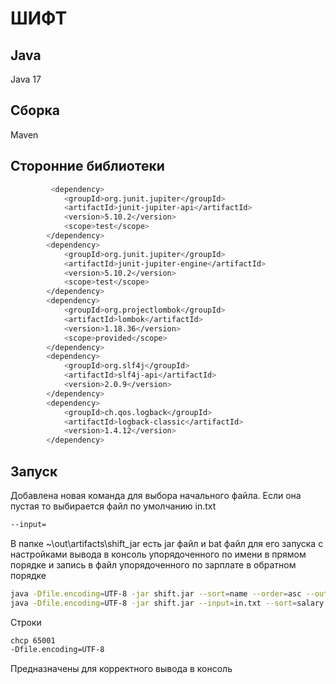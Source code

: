 # ШИФТ

## Java
Java 17
## Сборка
Maven
## Сторонние библиотеки
```bash
         <dependency>
            <groupId>org.junit.jupiter</groupId>
            <artifactId>junit-jupiter-api</artifactId>
            <version>5.10.2</version>
            <scope>test</scope>
        </dependency>
        <dependency>
            <groupId>org.junit.jupiter</groupId>
            <artifactId>junit-jupiter-engine</artifactId>
            <version>5.10.2</version>
            <scope>test</scope>
        </dependency>
        <dependency>
            <groupId>org.projectlombok</groupId>
            <artifactId>lombok</artifactId>
            <version>1.18.36</version>
            <scope>provided</scope>
        </dependency>
        <dependency>
            <groupId>org.slf4j</groupId>
            <artifactId>slf4j-api</artifactId>
            <version>2.0.9</version>
        </dependency>
        <dependency>
            <groupId>ch.qos.logback</groupId>
            <artifactId>logback-classic</artifactId>
            <version>1.4.12</version>
        </dependency>
```
## Запуск
Добавлена новая команда для выбора начального файла. Если она пустая то выбирается файл по умолчанию in.txt
```bash
--input=
```
В папке ~\out\artifacts\shift_jar есть jar файл и bat файл для его запуска с настройками вывода в консоль упорядоченного по имени в прямом порядке и запись в файл упорядоченного по  зарплате в обратном порядке
```bash
java -Dfile.encoding=UTF-8 -jar shift.jar --sort=name --order=asc --output=file --path=out.txt
java -Dfile.encoding=UTF-8 -jar shift.jar --input=in.txt --sort=salary --order=desc
```
Строки
```bash
chcp 65001
-Dfile.encoding=UTF-8
```
Предназначены для корректного вывода в консоль
